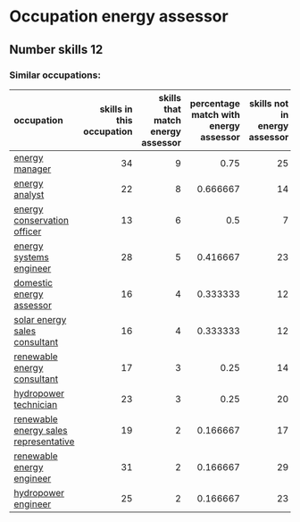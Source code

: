 # Occupation energy assessor
## Number skills 12
### Similar occupations:
| occupation                                                                        |   skills in this occupation |   skills that match energy assessor |   percentage match with energy assessor |   skills not in energy assessor |
|:----------------------------------------------------------------------------------|----------------------------:|------------------------------------:|----------------------------------------:|--------------------------------:|
| [energy manager](energy_manager.md)                                               |                          34 |                                   9 |                                0.75     |                              25 |
| [energy analyst](energy_analyst.md)                                               |                          22 |                                   8 |                                0.666667 |                              14 |
| [energy conservation officer](energy_conservation_officer.md)                     |                          13 |                                   6 |                                0.5      |                               7 |
| [energy systems engineer](energy_systems_engineer.md)                             |                          28 |                                   5 |                                0.416667 |                              23 |
| [domestic energy assessor](domestic_energy_assessor.md)                           |                          16 |                                   4 |                                0.333333 |                              12 |
| [solar energy sales consultant](solar_energy_sales_consultant.md)                 |                          16 |                                   4 |                                0.333333 |                              12 |
| [renewable energy consultant](renewable_energy_consultant.md)                     |                          17 |                                   3 |                                0.25     |                              14 |
| [hydropower technician](hydropower_technician.md)                                 |                          23 |                                   3 |                                0.25     |                              20 |
| [renewable energy sales representative](renewable_energy_sales_representative.md) |                          19 |                                   2 |                                0.166667 |                              17 |
| [renewable energy engineer](renewable_energy_engineer.md)                         |                          31 |                                   2 |                                0.166667 |                              29 |
| [hydropower engineer](hydropower_engineer.md)                                     |                          25 |                                   2 |                                0.166667 |                              23 |
